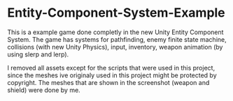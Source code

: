 # Entity-Component-System-Example

This is a example game done completly in the new Unity Entity Component System. 
The game has systems for pathfinding, enemy finite state machine, collisions (with new Unity Physics), input, inventory, weapon animation (by using slerp and lerp).

I removed all assets except for the scripts that were used in this project, 
since the meshes ive originaly used in this project might be protected by copyright. 
The meshes that are shown in the screenshot (weapon and shield) were done by me.
